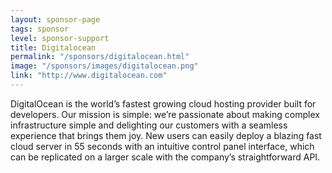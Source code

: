 ```yaml
---
layout: sponsor-page
tags: sponsor
level: sponsor-support
title: Digitalocean
permalink: "/sponsors/digitalocean.html"
image: "/sponsors/images/digitalocean.png"
link: "http://www.digitalocean.com"
---
```


DigitalOcean is the world’s fastest growing cloud hosting provider built for developers. Our mission is simple: we’re passionate about making complex infrastructure simple and delighting our customers with a seamless experience that brings them joy. New users can easily deploy a blazing fast cloud server in 55 seconds with an intuitive control panel interface, which can be replicated on a larger scale with the company’s straightforward API.

